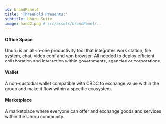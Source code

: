 ```yaml
---
id: brandPanel4
title: 'ThreeFold Presents:'
subtitle: Uhuru Suite
image: hand2.png # src/assets/brandPanel/..
---
```

#### Office Space
Uhuru is an all-in-one productivity tool that integrates work
station, file system, chat, video conf and vpn browser. All
needed to deploy efficient collaboration and interaction within
governments, agencies or corporations.

#### Wallet
A non-custodial wallet compatible with CBDC to exchange value
within the group and make it flow within a specific ecosystem.

#### Marketplace
A marketplace where everyone can offer and exchange goods
and services within the Uhuru community.
